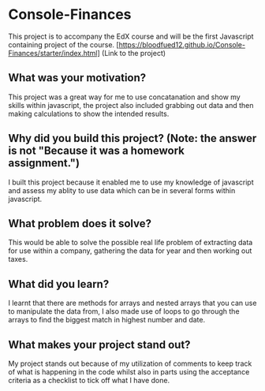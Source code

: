 # Console-Finances
This project is to accompany the EdX course and will be the first Javascript containing project of the course.
[https://bloodfued12.github.io/Console-Finances/starter/index.html] (Link to the project)

## What was your motivation?
This project was a great way for me to use concatanation and show my skills within javascript, the project also included grabbing out data and then making calculations to show the intended results.
## Why did you build this project? (Note: the answer is not "Because it was a homework assignment.")
I built this project because it enabled me to use my knowledge of javascript and assess my ablity to use data which can be in several forms within javascript.
## What problem does it solve?
This would be able to solve the possible real life problem of extracting data for use within a company, gathering the data for year and then working out taxes.
## What did you learn?
I learnt that there are methods for arrays and nested arrays that you can use to manipulate the data from, I also made use of loops to go through the arrays to find the biggest match in highest number and date.
## What makes your project stand out?
My project stands out because of my utilization of comments to keep track of what is happening in the code whilst also in parts using the acceptance criteria as a checklist to tick off what I have done.
